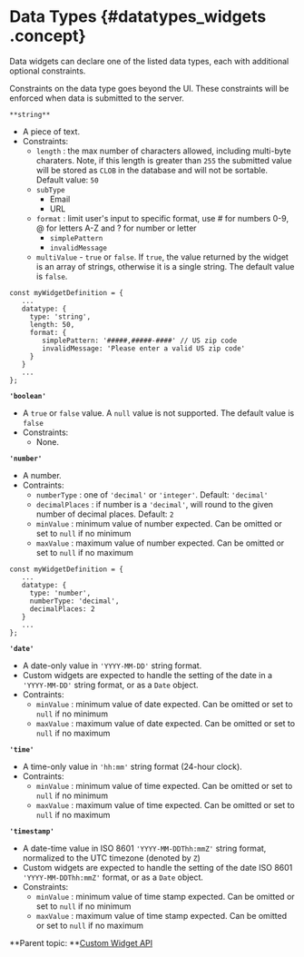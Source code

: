 # Data Types {#datatypes_widgets .concept}

Data widgets can declare one of the listed data types, each with additional optional constraints.

Constraints on the data type goes beyond the UI. These constraints will be enforced when data is submitted to the server.

`**string**`

-   A piece of text.
-   Constraints:
    -   `length` : the max number of characters allowed, including multi-byte charaters. Note, if this length is greater than `255` the submitted value will be stored as `CLOB` in the database and will not be sortable. Default value: `50`
    -   `subType`
        -   Email
        -   URL
    -   `format` : limit user's input to specific format, use \# for numbers 0-9, @ for letters A-Z and ? for number or letter
        -   `simplePattern`
        -   `invalidMessage`
    -   `multiValue` - `true` or `false`. If `true`, the value returned by the widget is an array of strings, otherwise it is a single string. The default value is `false`.

``` {#codeblock_ixv_ktm_jyb}
const myWidgetDefinition = {
   ...
   datatype: {
     type: 'string',
     length: 50,
     format: {
        simplePattern: '#####,#####-####' // US zip code
        invalidMessage: 'Please enter a valid US zip code'
     }
   }
   ...
};
```

**`'boolean'`**

-   A `true` or `false` value. A `null` value is not supported. The default value is `false`
-   Constraints:
    -   None.

**`'number'`**

-   A number.
-   Contraints:
    -   `numberType` : one of `'decimal'` or `'integer'`. Default: `'decimal'`
    -   `decimalPlaces` : if number is a `'decimal'`, will round to the given number of decimal places. Default: `2`
    -   `minValue` : minimum value of number expected. Can be omitted or set to `null` if no minimum
    -   `maxValue` : maximum value of number expected. Can be omitted or set to `null` if no maximum

``` {#codeblock_mgm_4tm_jyb}
const myWidgetDefinition = {
   ...
   datatype: {
     type: 'number',
     numberType: 'decimal',
     decimalPlaces: 2
   }
   ...
};
```

**`'date'`**

-   A date-only value in `'YYYY-MM-DD'` string format.
-   Custom widgets are expected to handle the setting of the date in a `'YYYY-MM-DD'` string format, or as a `Date` object.
-   Contraints:
    -   `minValue` : minimum value of date expected. Can be omitted or set to `null` if no minimum
    -   `maxValue` : maximum value of date expected. Can be omitted or set to `null` if no maximum

**`'time'`**

-   A time-only value in `'hh:mm'` string format \(24-hour clock\).
-   Contraints:
    -   `minValue` : minimum value of time expected. Can be omitted or set to `null` if no minimum
    -   `maxValue` : maximum value of time expected. Can be omitted or set to `null` if no maximum

**`'timestamp'`**

-   A date-time value in ISO 8601 `'YYYY-MM-DDThh:mmZ'` string format, normalized to the UTC timezone \(denoted by `Z`\)
-   Custom widgets are expected to handle the setting of the date ISO 8601 `'YYYY-MM-DDThh:mmZ'` format, or as a `Date` object.
-   Constraints:
    -   `minValue` : minimum value of time stamp expected. Can be omitted or set to `null` if no minimum
    -   `maxValue` : maximum value of time stamp expected. Can be omitted or set to `null` if no maximum

**Parent topic: **[Custom Widget API](customwidgetapi_landing.md)

